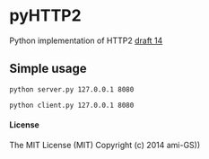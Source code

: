 pyHTTP2
=======

Python implementation of HTTP2 [draft 14](http://tools.ietf.org/html/draft-ietf-httpbis-http2-14 "draft 14")

## Simple usage
```
python server.py 127.0.0.1 8080
```
```
python client.py 127.0.0.1 8080
```

#### License
The MIT License (MIT) Copyright (c) 2014 ami-GS))